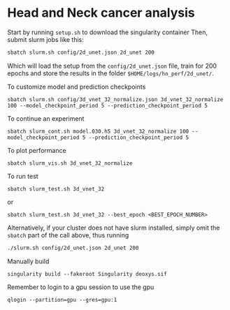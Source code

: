 # Head and Neck cancer analysis

Start by running `setup.sh` to download the singularity container
Then, submit slurm jobs like this:

```bash
sbatch slurm.sh config/2d_unet.json 2d_unet 200
```

Which will load the setup from the `config/2d_unet.json` file, train for 200 epochs
and store the results in the folder `$HOME/logs/hn_perf/2d_unet/`.

To customize model and prediction checkpoints

```
sbatch slurm.sh config/3d_vnet_32_normalize.json 3d_vnet_32_normalize 100 --model_checkpoint_period 5 --prediction_checkpoint_period 5

```

To continue an experiment
```
sbatch slurm_cont.sh model.030.h5 3d_vnet_32_normalize 100 --model_checkpoint_period 5 --prediction_checkpoint_period 5
```

To plot performance
```
sbatch slurm_vis.sh 3d_vnet_32_normalize
```

To run test
```
sbatch slurm_test.sh 3d_vnet_32
```
or
```
sbatch slurm_test.sh 3d_vnet_32 --best_epoch <BEST_EPOCH_NUMBER>
```


Alternatively, if your cluster does not have slurm installed, simply omit the `sbatch`
part of the call above, thus running

```bash
./slurm.sh config/2d_unet.json 2d_unet 200
```

Manually build
```
singularity build --fakeroot Singularity deoxys.sif
```

Remember to login to a gpu session to use the gpu
```
qlogin --partition=gpu --gres=gpu:1
```
